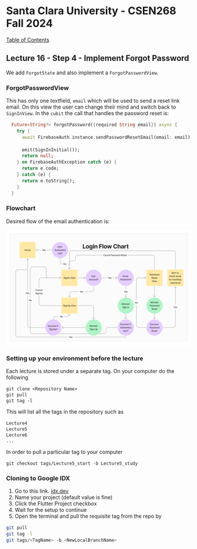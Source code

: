 # Santa Clara University - CSEN268 Fall 2024

[Table of Contents](/toc.md)


## Lecture 16 - Step 4 - Implement Forgot Password
We add `ForgotState` and also implement a `ForgotPasswordView`.

### ForgotPasswordView

This has only one textfield, `email` which will be used to send a reset link email.  On this view the user can change their mind and switch back to `SignInView`. In the `cubit` the call that handles the password reset is:
```dart
  Future<String?> forgotPassword({required String email}) async {
    try {
      await FirebaseAuth.instance.sendPasswordResetEmail(email: email);

      emit(SignInInitial());
      return null;
    } on FirebaseAuthException catch (e) {
      return e.code;
    } catch (e) {
      return e.toString();
    }
  }
```
### Flowchart
Desired flow of the email authentication is:

![Flowchart](/assets/images/LoginFlowChart.png)


### Setting up your environment before the lecture

Each lecture is stored under a separate tag. On your computer do the following

    git clone <Repository Name>
    git pull
    git tag -l

This will list all the tags in the repository such as

    Lecture4
    Lecture5
    Lecture6
    ...

In order to pull a particular tag to your computer

    git checkout tags/Lecture5_start -b Lecture5_study

### Cloning to Google IDX

1. Go to this link. [idx.dev](https://idx.google.com/import?url=https://github.com/mehmetartun/CSEN268-F24)
2. Name your project (default value is fine)
3. Click the Flutter Project checkbox
4. Wait for the setup to continue
5. Open the terminal and pull the requisite tag from the repo by
```zsh
git pull
git tag -l
git tags/<TagName> -b <NewLocalBranchName>
```



